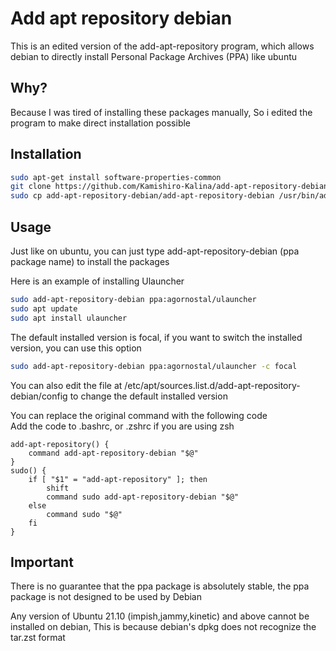 # Add apt repository debian

This is an edited version of the add-apt-repository program, which allows debian to directly install Personal Package Archives (PPA) like ubuntu

## Why?

Because I was tired of installing these packages manually, So i edited the program to make direct installation possible

## Installation

```bash
sudo apt-get install software-properties-common
git clone https://github.com/Kamishiro-Kalina/add-apt-repository-debian
sudo cp add-apt-repository-debian/add-apt-repository-debian /usr/bin/add-apt-repository-debian
```

## Usage

Just like on ubuntu, you can just type add-apt-repository-debian (ppa package name) to install the packages

Here is an example of installing Ulauncher

```bash
sudo add-apt-repository-debian ppa:agornostal/ulauncher
sudo apt update
sudo apt install ulauncher
```

The default installed version is focal, if you want to switch the installed version, you can use this option

```bash
sudo add-apt-repository-debian ppa:agornostal/ulauncher -c focal
```

You can also edit the file at /etc/apt/sources.list.d/add-apt-repository-debian/config to change the default installed version

You can replace the original command with the following code  
Add the code to .bashrc, or .zshrc if you are using zsh

```hash
add-apt-repository() {
    command add-apt-repository-debian "$@"
}
sudo() {
    if [ "$1" = "add-apt-repository" ]; then
        shift
        command sudo add-apt-repository-debian "$@"
    else
        command sudo "$@"
    fi
}
```

## Important

There is no guarantee that the ppa package is absolutely stable, the ppa package is not designed to be used by Debian

Any version of Ubuntu 21.10 (impish,jammy,kinetic) and above cannot be installed on debian, This is because debian's dpkg does not recognize the tar.zst format
